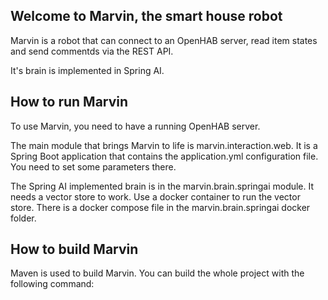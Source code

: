 ## Welcome to Marvin, the smart house robot

Marvin is a robot that can connect to an OpenHAB server, read item states and send commentds via 
the REST API.

It's brain is implemented in Spring AI.

## How to run Marvin

To use Marvin, you need to have a running OpenHAB server.

The main module that brings Marvin to life is marvin.interaction.web. It is a Spring Boot application
that contains the application.yml configuration file. You need to set some parameters there.

The Spring AI implemented brain is in the marvin.brain.springai module. It needs a vector store to work.
Use a docker container to run the vector store. There is a docker compose file in the marvin.brain.springai docker folder.

## How to build Marvin

Maven is used to build Marvin. You can build the whole project with the following command:

```
